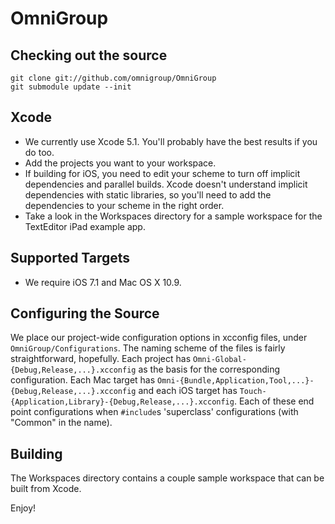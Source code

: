 OmniGroup
===========

Checking out the source
-----------------------

    git clone git://github.com/omnigroup/OmniGroup
    git submodule update --init

Xcode
-------------------

- We currently use Xcode 5.1. You'll probably have the best results if you do too.
- Add the projects you want to your workspace.
- If building for iOS, you need to edit your scheme to turn off implicit dependencies and parallel builds. Xcode doesn't understand implicit dependencies with static libraries, so you'll need to add the dependencies to your scheme in the right order.
- Take a look in the Workspaces directory for a sample workspace for the TextEditor iPad example app.

Supported Targets
----------------------

- We require iOS 7.1 and Mac OS X 10.9.

Configuring the Source
----------------------

We place our project-wide configuration options in xcconfig files, under `OmniGroup/Configurations`. The naming scheme of the files is fairly straightforward, hopefully. Each project has `Omni-Global-{Debug,Release,...}.xcconfig` as the basis for the corresponding configuration. Each Mac target has `Omni-{Bundle,Application,Tool,...}-{Debug,Release,...}.xcconfig` and each iOS target has `Touch-{Application,Library}-{Debug,Release,...}.xcconfig`. Each of these end point configurations when `#include`s 'superclass' configurations (with "Common" in the name).

 
Building
--------

The Workspaces directory contains a couple sample workspace that can be built from Xcode.

Enjoy!

